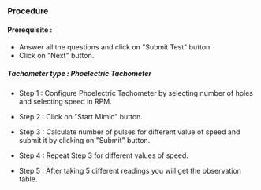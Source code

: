 ### Procedure

#### Prerequisite : 
- Answer all the questions and click on "Submit Test" button.
- Click on "Next" button.


##### Tachometer type : Phoelectric Tachometer

- Step 1 : Configure Phoelectric Tachometer by selecting number of holes and selecting speed in RPM.

- Step 2 : Click on "Start Mimic" button.

- Step 3 : Calculate number of pulses for different value of speed and submit it by clicking on "Submit" button.

- Step 4 : Repeat Step 3 for different values of speed.

- Step 5 : After taking 5 different readings you will get the observation table.


